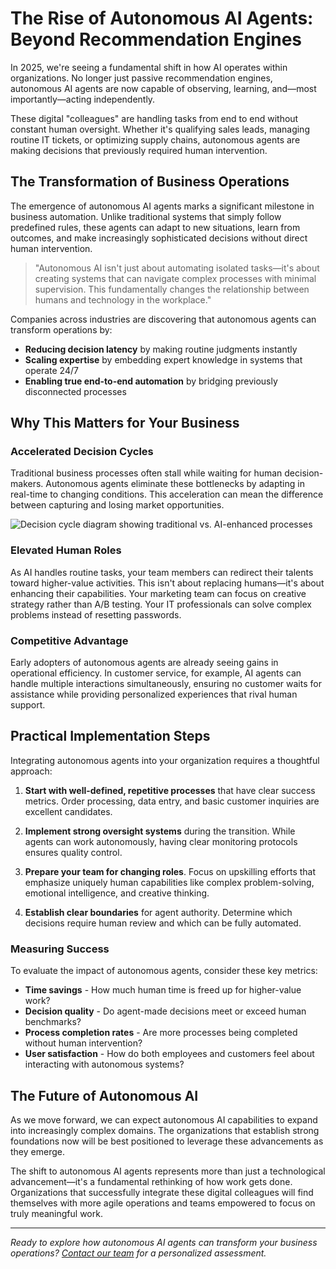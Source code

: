 # The Rise of Autonomous AI Agents: Beyond Recommendation Engines

In 2025, we're seeing a fundamental shift in how AI operates within organizations. No longer just passive recommendation engines, autonomous AI agents are now capable of observing, learning, and—most importantly—acting independently.

These digital "colleagues" are handling tasks from end to end without constant human oversight. Whether it's qualifying sales leads, managing routine IT tickets, or optimizing supply chains, autonomous agents are making decisions that previously required human intervention.

## The Transformation of Business Operations

The emergence of autonomous AI agents marks a significant milestone in business automation. Unlike traditional systems that simply follow predefined rules, these agents can adapt to new situations, learn from outcomes, and make increasingly sophisticated decisions without direct human intervention.

> "Autonomous AI isn't just about automating isolated tasks—it's about creating systems that can navigate complex processes with minimal supervision. This fundamentally changes the relationship between humans and technology in the workplace."

Companies across industries are discovering that autonomous agents can transform operations by:

* **Reducing decision latency** by making routine judgments instantly
* **Scaling expertise** by embedding expert knowledge in systems that operate 24/7
* **Enabling true end-to-end automation** by bridging previously disconnected processes

## Why This Matters for Your Business

### Accelerated Decision Cycles
Traditional business processes often stall while waiting for human decision-makers. Autonomous agents eliminate these bottlenecks by adapting in real-time to changing conditions. This acceleration can mean the difference between capturing and losing market opportunities.

![Decision cycle diagram showing traditional vs. AI-enhanced processes](https://example.com/decision-cycle.jpg)

### Elevated Human Roles
As AI handles routine tasks, your team members can redirect their talents toward higher-value activities. This isn't about replacing humans—it's about enhancing their capabilities. Your marketing team can focus on creative strategy rather than A/B testing. Your IT professionals can solve complex problems instead of resetting passwords.

### Competitive Advantage
Early adopters of autonomous agents are already seeing gains in operational efficiency. In customer service, for example, AI agents can handle multiple interactions simultaneously, ensuring no customer waits for assistance while providing personalized experiences that rival human support.

## Practical Implementation Steps

Integrating autonomous agents into your organization requires a thoughtful approach:

1. **Start with well-defined, repetitive processes** that have clear success metrics. Order processing, data entry, and basic customer inquiries are excellent candidates.

2. **Implement strong oversight systems** during the transition. While agents can work autonomously, having clear monitoring protocols ensures quality control.

3. **Prepare your team for changing roles**. Focus on upskilling efforts that emphasize uniquely human capabilities like complex problem-solving, emotional intelligence, and creative thinking.

4. **Establish clear boundaries** for agent authority. Determine which decisions require human review and which can be fully automated.

### Measuring Success

To evaluate the impact of autonomous agents, consider these key metrics:

* **Time savings** - How much human time is freed up for higher-value work?
* **Decision quality** - Do agent-made decisions meet or exceed human benchmarks?
* **Process completion rates** - Are more processes being completed without human intervention?
* **User satisfaction** - How do both employees and customers feel about interacting with autonomous systems?

## The Future of Autonomous AI

As we move forward, we can expect autonomous AI capabilities to expand into increasingly complex domains. The organizations that establish strong foundations now will be best positioned to leverage these advancements as they emerge.

The shift to autonomous AI agents represents more than just a technological advancement—it's a fundamental rethinking of how work gets done. Organizations that successfully integrate these digital colleagues will find themselves with more agile operations and teams empowered to focus on truly meaningful work.

---

*Ready to explore how autonomous AI agents can transform your business operations? [Contact our team](/contact) for a personalized assessment.*
